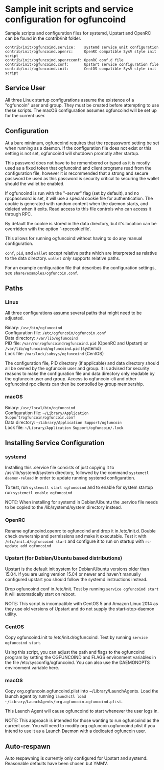Sample init scripts and service configuration for ogfuncoind
==========================================================

Sample scripts and configuration files for systemd, Upstart and OpenRC
can be found in the contrib/init folder.

    contrib/init/ogfuncoind.service:    systemd service unit configuration
    contrib/init/ogfuncoind.openrc:     OpenRC compatible SysV style init script
    contrib/init/ogfuncoind.openrcconf: OpenRC conf.d file
    contrib/init/ogfuncoind.conf:       Upstart service configuration file
    contrib/init/ogfuncoind.init:       CentOS compatible SysV style init script

Service User
---------------------------------

All three Linux startup configurations assume the existence of a "ogfuncoin" user
and group.  They must be created before attempting to use these scripts.
The macOS configuration assumes ogfuncoind will be set up for the current user.

Configuration
---------------------------------

At a bare minimum, ogfuncoind requires that the rpcpassword setting be set
when running as a daemon.  If the configuration file does not exist or this
setting is not set, ogfuncoind will shutdown promptly after startup.

This password does not have to be remembered or typed as it is mostly used
as a fixed token that ogfuncoind and client programs read from the configuration
file, however it is recommended that a strong and secure password be used
as this password is security critical to securing the wallet should the
wallet be enabled.

If ogfuncoind is run with the "-server" flag (set by default), and no rpcpassword is set,
it will use a special cookie file for authentication. The cookie is generated with random
content when the daemon starts, and deleted when it exits. Read access to this file
controls who can access it through RPC.

By default the cookie is stored in the data directory, but it's location can be overridden
with the option '-rpccookiefile'.

This allows for running ogfuncoind without having to do any manual configuration.

`conf`, `pid`, and `wallet` accept relative paths which are interpreted as
relative to the data directory. `wallet` *only* supports relative paths.

For an example configuration file that describes the configuration settings,
see `share/examples/ogfuncoin.conf`.

Paths
---------------------------------

### Linux

All three configurations assume several paths that might need to be adjusted.

Binary:              `/usr/bin/ogfuncoind`  
Configuration file:  `/etc/ogfuncoin/ogfuncoin.conf`  
Data directory:      `/var/lib/ogfuncoind`  
PID file:            `/var/run/ogfuncoind/ogfuncoind.pid` (OpenRC and Upstart) or `/var/lib/ogfuncoind/ogfuncoind.pid` (systemd)  
Lock file:           `/var/lock/subsys/ogfuncoind` (CentOS)  

The configuration file, PID directory (if applicable) and data directory
should all be owned by the ogfuncoin user and group.  It is advised for security
reasons to make the configuration file and data directory only readable by the
ogfuncoin user and group.  Access to ogfuncoin-cli and other ogfuncoind rpc clients
can then be controlled by group membership.

### macOS

Binary:              `/usr/local/bin/ogfuncoind`  
Configuration file:  `~/Library/Application Support/ogfuncoin/ogfuncoin.conf`  
Data directory:      `~/Library/Application Support/ogfuncoin`  
Lock file:           `~/Library/Application Support/ogfuncoin/.lock`  

Installing Service Configuration
-----------------------------------

### systemd

Installing this .service file consists of just copying it to
/usr/lib/systemd/system directory, followed by the command
`systemctl daemon-reload` in order to update running systemd configuration.

To test, run `systemctl start ogfuncoind` and to enable for system startup run
`systemctl enable ogfuncoind`

NOTE: When installing for systemd in Debian/Ubuntu the .service file needs to be copied to the /lib/systemd/system directory instead.

### OpenRC

Rename ogfuncoind.openrc to ogfuncoind and drop it in /etc/init.d.  Double
check ownership and permissions and make it executable.  Test it with
`/etc/init.d/ogfuncoind start` and configure it to run on startup with
`rc-update add ogfuncoind`

### Upstart (for Debian/Ubuntu based distributions)

Upstart is the default init system for Debian/Ubuntu versions older than 15.04. If you are using version 15.04 or newer and haven't manually configured upstart you should follow the systemd instructions instead.

Drop ogfuncoind.conf in /etc/init.  Test by running `service ogfuncoind start`
it will automatically start on reboot.

NOTE: This script is incompatible with CentOS 5 and Amazon Linux 2014 as they
use old versions of Upstart and do not supply the start-stop-daemon utility.

### CentOS

Copy ogfuncoind.init to /etc/init.d/ogfuncoind. Test by running `service ogfuncoind start`.

Using this script, you can adjust the path and flags to the ogfuncoind program by
setting the OGFUNCOIND and FLAGS environment variables in the file
/etc/sysconfig/ogfuncoind. You can also use the DAEMONOPTS environment variable here.

### macOS

Copy org.ogfuncoin.ogfuncoind.plist into ~/Library/LaunchAgents. Load the launch agent by
running `launchctl load ~/Library/LaunchAgents/org.ogfuncoin.ogfuncoind.plist`.

This Launch Agent will cause ogfuncoind to start whenever the user logs in.

NOTE: This approach is intended for those wanting to run ogfuncoind as the current user.
You will need to modify org.ogfuncoin.ogfuncoind.plist if you intend to use it as a
Launch Daemon with a dedicated ogfuncoin user.

Auto-respawn
-----------------------------------

Auto respawning is currently only configured for Upstart and systemd.
Reasonable defaults have been chosen but YMMV.
